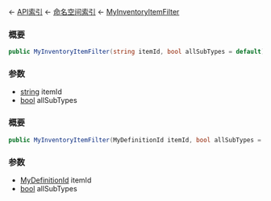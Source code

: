 ← [API索引](Api-Index) ← [命名空间索引](Namespace-Index) ← [MyInventoryItemFilter](Sandbox.ModAPI.Ingame.MyInventoryItemFilter)

### 概要

```csharp
public MyInventoryItemFilter(string itemId, bool allSubTypes = default)
```

### 参数

* [string](https://docs.microsoft.com/en-us/dotnet/api/System.String?view=netframework-4.6) itemId
* [bool](https://docs.microsoft.com/en-us/dotnet/api/System.Boolean?view=netframework-4.6) allSubTypes
### 概要

```csharp
public MyInventoryItemFilter(MyDefinitionId itemId, bool allSubTypes = default)
```

### 参数

* [MyDefinitionId](VRage.Game.MyDefinitionId) itemId
* [bool](https://docs.microsoft.com/en-us/dotnet/api/System.Boolean?view=netframework-4.6) allSubTypes
